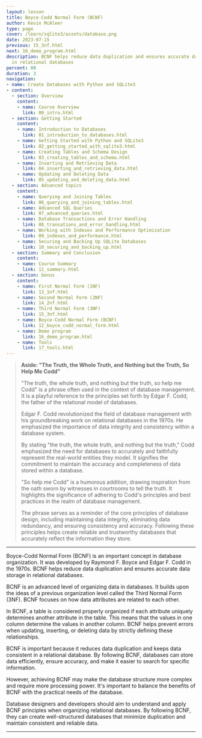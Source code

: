 ```yaml
---
layout: lesson
title: Boyce-Codd Normal Form (BCNF)
author: Kevin McAleer
type: page
cover: /learn/sqlite3/assets/database.png
date: 2023-07-15
previous: 15_3nf.html
next: 16_demo_program.html
description: BCNF helps reduce data duplication and ensures accurate data storage
  in relational databases
percent: 80
duration: 3
navigation:
- name: Create Databases with Python and SQLite3
- content:
  - section: Overview
    content:
    - name: Course Overview
      link: 00_intro.html
  - section: Getting Started
    content:
    - name: Introduction to Databases
      link: 01_introduction_to_databases.html
    - name: Getting Started with Python and SQLite3
      link: 02_getting_started_with_sqlite3.html
    - name: Creating Tables and Schema Design
      link: 03_creating_tables_and_schema.html
    - name: Inserting and Retrieving Data
      link: 04.inserting_and_retrieving_data.html
    - name: Updating and Deleting Data
      link: 05_updating_and_deleting_data.html
  - section: Advanced topics
    content:
    - name: Querying and Joining Tables
      link: 06_querying_and_joining_tables.html
    - name: Advanced SQL Queries
      link: 07_advanced_queries.html
    - name: Database Transactions and Error Handling
      link: 08_transations_and_error_handling.html
    - name: Working with Indexes and Performance Optimization
      link: 09_indexes_and_performance.html
    - name: Securing and Backing Up SQLite Databases
      link: 10_securing_and_backing_up.html
  - section: Summary and Conclusion
    content:
    - name: Course Summary
      link: 11_summary.html
  - section: bonus
    content:
    - name: First Normal Form (1NF)
      link: 13_1nf.html
    - name: Second Normal Form (2NF)
      link: 14_2nf.html
    - name: Third Normal Form (3NF)
      link: 15_3nf.html
    - name: Boyce-Codd Normal Form (BCNF)
      link: 12_boyce_codd_normal_form.html
    - name: Demo program
      link: 16_demo_program.html
    - name: Tools
      link: 17_tools.html
---
```



> **Aside: "The Truth, the Whole Truth, and Nothing but the Truth, So Help Me Codd"**
>
> "The truth, the whole truth, and nothing but the truth, so help me Codd" is a phrase often used in the context of database management. It is a playful reference to the principles set forth by Edgar F. Codd, the father of the relational model of databases.
>
> Edgar F. Codd revolutionized the field of database management with his groundbreaking work on relational databases in the 1970s. He emphasized the importance of data integrity and consistency within a database system.
>
> By stating "the truth, the whole truth, and nothing but the truth," Codd emphasized the need for databases to accurately and faithfully represent the real-world entities they model. It signifies the commitment to maintain the accuracy and completeness of data stored within a database.
>
> "So help me Codd" is a humorous addition, drawing inspiration from the oath sworn by witnesses in courtrooms to tell the truth. It highlights the significance of adhering to Codd's principles and best practices in the realm of database management.
>
> The phrase serves as a reminder of the core principles of database design, including maintaining data integrity, eliminating data redundancy, and ensuring consistency and accuracy. Following these principles helps create reliable and trustworthy databases that accurately reflect the information they store.

---

Boyce-Codd Normal Form (BCNF) is an important concept in database organization. It was developed by Raymond F. Boyce and Edgar F. Codd in the 1970s. BCNF helps reduce data duplication and ensures accurate data storage in relational databases.

BCNF is an advanced level of organizing data in databases. It builds upon the ideas of a previous organization level called the Third Normal Form (3NF). BCNF focuses on how data attributes are related to each other.

In BCNF, a table is considered properly organized if each attribute uniquely determines another attribute in the table. This means that the values in one column determine the values in another column. BCNF helps prevent errors when updating, inserting, or deleting data by strictly defining these relationships.

BCNF is important because it reduces data duplication and keeps data consistent in a relational database. By following BCNF, databases can store data efficiently, ensure accuracy, and make it easier to search for specific information.

However, achieving BCNF may make the database structure more complex and require more processing power. It's important to balance the benefits of BCNF with the practical needs of the database.

Database designers and developers should aim to understand and apply BCNF principles when organizing relational databases. By following BCNF, they can create well-structured databases that minimize duplication and maintain consistent and reliable data.

---
